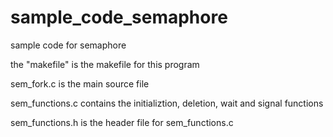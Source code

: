 sample_code_semaphore
=====================

sample code for semaphore


the "makefile" is the makefile for this program

sem_fork.c is the main source file

sem_functions.c contains the initializtion, deletion, wait and signal functions

sem_functions.h is the header file for sem_functions.c
